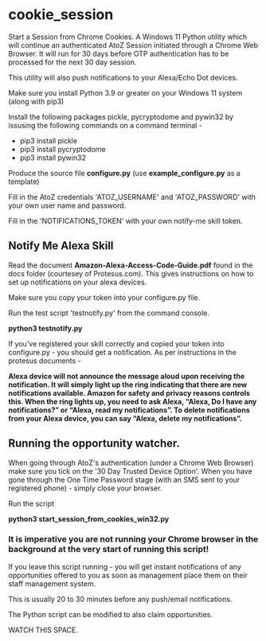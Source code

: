 # cookie_session
Start a Session from Chrome Cookies. A Windows 11 Python utility which will continue an authenticated AtoZ Session initiated through a Chrome Web Browser.
It will run for 30 days before OTP authentication has to be processed for the next 30 day session.

This utility will also push notifications to your Alexa/Echo Dot devices.


Make sure you install Python 3.9 or greater on your Windows 11 system (along with pip3)

Install the following packages pickle, pycryptodome and pywin32 by issusing the following commands on a command terminal -


* pip3 install pickle
* pip3 install pycryptodome
* pip3 install pywin32


Produce the source file **configure.py** (use **example_configure.py** as a template)

Fill in the AtoZ credentials 'ATOZ_USERNAME' and 'ATOZ_PASSWORD' with your own user name and password.

Fill in the 'NOTIFICATIONS_TOKEN' with your own notify-me skill token.

## Notify Me Alexa Skill

Read the document **Amazon-Alexa-Access-Code-Guide.pdf** found in the docs folder (courtesey of Protesus.com). This gives instructions on how to set up notifications on your alexa devices.

Make sure you copy your token into your configure.py file.

Run the test script 'testnotify.py' from the command console. 

**python3 testnotify.py**

If you've registered your skill correctly and copied your token into configure.py - you should get a notification.
As per instructions in the protesus documents -

**Alexa device will not announce the message aloud upon receiving the notification. It will simply light up the ring indicating that there are new notifications available. Amazon for safety and
privacy reasons controls this. When the ring lights up, you need to ask Alexa, “Alexa, Do I have any notifications?” or “Alexa, read my notifications”.
To delete notifications from your Alexa device, you can say “Alexa, delete my notifications”.**



## Running the opportunity watcher.


When going through AtoZ's authentication (under a Chrome Web Browser) make sure you tick on the '30 Day Trusted Device Option'.
When you have gone through the One Time Password stage (with an SMS sent to your registered phone) - simply close your browser.


Run the script

**python3 start_session_from_cookies_win32.py**

### It is imperative you are not running your Chrome browser in the background at the very start of running this script!

If you leave this script running - you will get instant notifications of any opportunities offered to you as soon as management place them on their staff management system.

This is usually 20 to 30 minutes before any push/email notifications.

The Python script can be modified to also claim opportunities.

WATCH THIS SPACE.

















